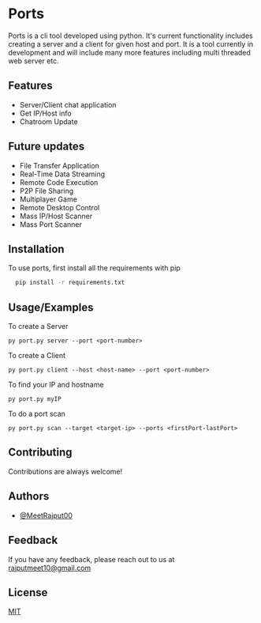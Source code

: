 
# Ports

Ports is a cli tool developed using python. It's current functionality includes creating a server and a client for given host and port. It is a tool currently in development and will include many more features including multi threaded web server etc.


## Features

- Server/Client chat application
- Get IP/Host info
- Chatroom Update

## Future updates

- File Transfer Application
- Real-Time Data Streaming
- Remote Code Execution
- P2P File Sharing
- Multiplayer Game
- Remote Desktop Control
- Mass IP/Host Scanner
- Mass Port Scanner


## Installation

To use ports, first install all the requirements with pip

```bash
  pip install -r requirements.txt
```

## Usage/Examples

To create a Server
```
py port.py server --port <port-number>
```
To create a Client
```
py port.py client --host <host-name> --port <port-number>
```
To find your IP and hostname
```
py port.py myIP
```
To do a port scan
```
py port.py scan --target <target-ip> --ports <firstPort-lastPort>
```


## Contributing

Contributions are always welcome!


## Authors

- [@MeetRajput00](https://www.github.com/MeetRajput00)


## Feedback

If you have any feedback, please reach out to us at rajputmeet10@gmail.com

    
## License

[MIT](https://choosealicense.com/licenses/mit/)




